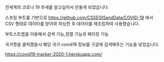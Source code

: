 
전세계의 코로나 19 추세를 알고싶어서 만들게 되었습니다.

스프링 부트를 기반으로 https://github.com/CSSEGISandData/COVID-19 에서 CSV 형태로 데이터를 받아와 파싱한 후 데이터를 재조립하여 사용했습니다.

부트스트랩을 이용해서 검색 기능,정렬 기능과 페이징 기능

국가명을 클릭했을시 해당 국가 covid19 정보를 구글에 검색해주는 기능을 넣었습니다.


https://covid19-tracker-2020-1.herokuapp.com/
